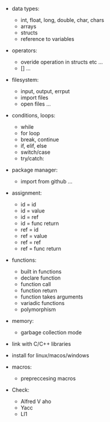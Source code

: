 - data types:
   - int, float, long, double, char, chars
   - arrays
   - structs
   - reference to variables

- operators:
   - overide operation in structs etc ...
   - [] ...

- filesystem:
   - input, output, errput
   - import files
   - open files ...

- conditions, loops:
   + while
   - for loop
   + break, continue 
   + if, elif, else
   - switch/case
   - try/catch:

- package manager:
   - import from github ...

- assignment:
   + id = id
   + id = value
   - id = ref
   + id = func return
   - ref = id
   - ref = value
   - ref = ref
   - ref = func return

- functions:
   - built in functions
   + declare function
   + function call
   + function return
   + function takes arguments
   - variadic functions
   - polymorphism

- memory:
   - garbage collection mode

- link with C/C++ libraries
- install for linux/macos/windows

- macros:
   - prepreccesing macros

- Check:
   + Alfred V aho
   + Yacc
   + Ll1
